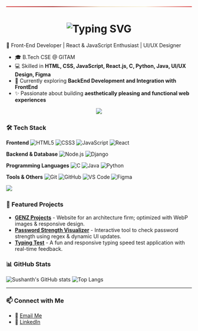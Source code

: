 <img src="https://raw.githubusercontent.com/P-Sushanth/P-Sushanth/main/assets/line.svg" />
<h1 align="center">
<img src="https://readme-typing-svg.herokuapp.com?font=Fira+Code&pause=1000&color=36BCF7&width=435&lines=Hi+%F0%9F%91%8B%2C+I'm+Sushanth;Front-End+Developer;React+%7C+JavaScript+%7C+UI%2FUX+Enthusiast" alt="Typing SVG" />
</h1>

🚀 Front-End Developer | React & JavaScript Enthusiast | UI/UX Designer

- 🎓 B.Tech CSE @ GITAM
- 💻 Skilled in **HTML, CSS, JavaScript, React.js, C, Python, Java, UI/UX Design, Figma**
- 🌱 Currently exploring **BackEnd Development and Integration with FrontEnd**
- ✨ Passionate about building **aesthetically pleasing and functional web experiences**

<p align="center">
<img src="https://raw.githubusercontent.com/rodrigograca31/rodrigograca31/master/assets/animated-flame-bar.gif" width="500" />
</p>

### 🛠️ Tech Stack

**Frontend**
![HTML5](https://img.shields.io/badge/HTML5-E34F26?logo=html5&logoColor=white)
![CSS3](https://img.shields.io/badge/CSS3-1572B6?logo=css3&logoColor=white)
![JavaScript](https://img.shields.io/badge/JavaScript-F7DF1E?logo=javascript&logoColor=black)
![React](https://img.shields.io/badge/React-20232A?logo=react&logoColor=61DAFB)

**Backend & Database**
![Node.js](https://img.shields.io/badge/Node.js-43853D?logo=node.js&logoColor=white)
![Django](https://img.shields.io/badge/Django-000000?logo=django&logoColor=white)

**Programming Languages**
![C](https://img.shields.io/badge/C-00599C?logo=c&logoColor=white)
![Java](https://img.shields.io/badge/Java-007396?logo=java&logoColor=white)
![Python](https://img.shields.io/badge/Python-3776AB?logo=python&logoColor=white)

**Tools & Others**
![Git](https://img.shields.io/badge/Git-F05032?logo=git&logoColor=white)
![GitHub](https://img.shields.io/badge/GitHub-181717?logo=github&logoColor=white)
![VS Code](https://img.shields.io/badge/VS_Code-0078D4?logo=visual-studio-code&logoColor=white)
![Figma](https://img.shields.io/badge/Figma-F24E1E?logo=figma&logoColor=white)

<img src="https://capsule-render.vercel.app/api?type=waving&color=0:36BCF7,100:9A36F7&height=120&section=footer" />

### 🌟 Featured Projects
- **[GENZ Projects](https://p-sushanth.github.io/GENZ-Projects/)** - Website for an architecture firm; optimized with WebP images & responsive design.
- **[Password Strength Visualizer](https://p-sushanth.github.io/Password-Strength-Visualizer/)** - Interactive tool to check password strength using regex & dynamic UI updates.
- **[Typing Test](https://p-sushanth.github.io/Typing-Test/)** - A fun and responsive typing speed test application with real-time feedback.

### 📊 GitHub Stats
![Sushanth's GitHub stats](https://github-readme-stats.vercel.app/api?username=P-Sushanth&show_icons=true&theme=radical)
![Top Langs](https://github-readme-stats.vercel.app/api/top-langs/?username=P-Sushanth&layout=compact&theme=radical)

---

### 📫 Connect with Me
- 📧 [Email Me](https://mail.google.com/mail/?view=cm&to=popurisushanth@gmail.com)
- 💼 [LinkedIn](https://www.linkedin.com/in/p-sushanth-a04587312/)
